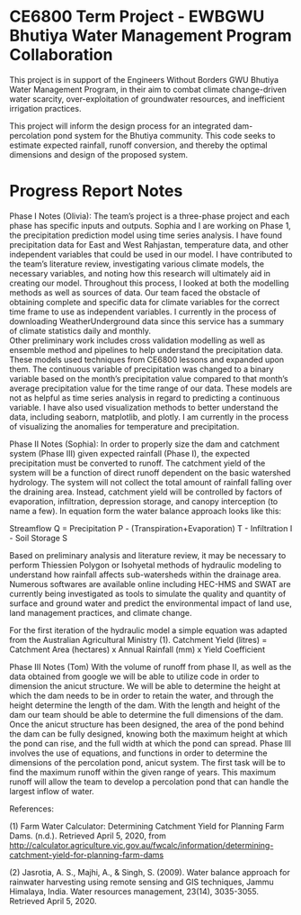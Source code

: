 # CE6800 Term Project - EWBGWU Bhutiya Water Management Program Collaboration
This project is in support of the Engineers Without Borders GWU Bhutiya Water Management Program, in their aim to combat climate change-driven water scarcity, over-exploitation of groundwater resources, and inefficient irrigation practices.

This project will inform the design process for an integrated dam-percolation pond system for the Bhutiya community. This code seeks to estimate expected rainfall, runoff conversion, and thereby the optimal dimensions and design of the proposed system.

# Progress Report Notes

Phase I Notes (Olivia):
   The team’s project is a three-phase project and each phase has specific inputs and outputs. Sophia and I are working on Phase 1, the precipitation prediction model using time series analysis. I have found precipitation data for East and West Rahjastan, temperature data, and other independent variables that could be used in our model. I have contributed to the team’s literature review, investigating various climate models, the necessary variables, and noting how this research will ultimately aid in creating our model. Throughout this process, I looked at both the modelling methods as well as sources of data. Our team faced the obstacle of obtaining complete and specific data for climate variables for the correct time frame to use as independent variables. I currently in the process of downloading WeatherUnderground data since this service has a summary of climate statistics daily and monthly.<br /> 
   Other preliminary work includes cross validation modelling as well as ensemble method and pipelines to help understand the precipitation data. These models used techniques from CE6800 lessons and expanded upon them. The continuous variable of precipitation was changed to a binary variable based on the month’s precipitation value compared to that month’s average precipitation value for the time range of our data. These models are not as helpful as time series analysis in regard to predicting a continuous variable. I have also used visualization methods to better understand the data, including seaborn, matplotlib, and plotly. I am currently in the process of visualizing the anomalies for temperature and precipitation. <br /> 
 

Phase II Notes (Sophia):
	In order to properly size the dam and catchment system (Phase III) given expected rainfall (Phase I), the expected precipitation must be converted to runoff. The catchment yield of the system will be a function of direct runoff dependent on the basic watershed hydrology. The system will not collect the total amount of rainfall falling over the draining area. Instead, catchment yield will be controlled by factors of evaporation, infiltration, depression storage, and canopy interception (to name a few). In equation form the water balance approach looks like this:

Streamflow Q = Precipitation P -  (Transpiration+Evaporation) T - Infiltration I - Soil Storage S	

Based on preliminary analysis and literature review, it may be necessary to perform Thiessien Polygon or Isohyetal methods of hydraulic modeling to understand how rainfall affects sub-watersheds within the drainage area. Numerous softwares are available online including HEC-HMS and SWAT are currently being investigated as tools to simulate the quality and quantity of surface and ground water and predict the environmental impact of land use, land management practices, and climate change.

For the first iteration of the hydraulic model a simple equation was adapted from the Australian Agricultural Ministry (1). 
Catchment Yield (litres) = Catchment Area (hectares) x Annual Rainfall (mm) x Yield Coefficient

Phase III Notes (Tom)
	With the volume of runoff from phase II, as well as the data obtained from google we will be able to utilize code in order to dimension the anicut structure. We will be able to determine the height at which the dam needs to be in order to retain the water, and through the height determine the length of the dam. With the length and height of the dam our team should be able to determine the full dimensions of the dam. Once the anicut structure has been designed, the area of the pond behind the dam can be fully designed, knowing both the maximum height at which the pond can rise, and the full width at which the pond can spread. 
	Phase III involves the use of equations, and functions in order to determine the dimensions of the percolation pond, anicut system. The first task will be to find the maximum runoff within the given range of years. This maximum runoff will allow the team to develop a percolation pond that can handle the largest inflow of water. 


References:

(1) Farm Water Calculator: Determining Catchment Yield for Planning Farm Dams. (n.d.). Retrieved April 5, 2020, from http://calculator.agriculture.vic.gov.au/fwcalc/information/determining-catchment-yield-for-planning-farm-dams

(2) Jasrotia, A. S., Majhi, A., & Singh, S. (2009). Water balance approach for rainwater harvesting using remote sensing and GIS techniques, Jammu Himalaya, India. Water resources management, 23(14), 3035-3055. Retrieved April 5, 2020.


